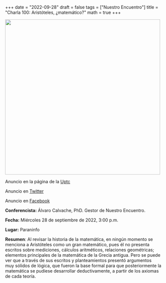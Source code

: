 +++
date  = "2022-09-28"
draft = false
tags  = ["Nuestro Encuentro"]
title = "Charla 100: Aristóteles, ¿matemático?"
math  = true
+++


<img src="https://scontent.fbaq1-1.fna.fbcdn.net/v/t39.30808-6/310808024_6255179734498401_163384575032908674_n.jpg?_nc_cat=100&ccb=1-7&_nc_sid=730e14&_nc_ohc=KJalVE4f5cQAX-YKCXe&_nc_zt=23&_nc_ht=scontent.fbaq1-1.fna&oh=00_AT_nvuJE6H3Qmx5BuWPPHMLJvpXZQicjIgMhXPnYst2MnA&oe=6343142A"  width="500"/>

Anuncio en la página de la [Uptc](https://www.uptc.edu.co/sitio/portal/cal_not_eve/noticias/det/Con-homenaje-a-su-gestor-Nuestro-Encuentro-del-programa-de-Matematicas-de-la-UPTC-celebro-su-centesima-charla/)

Anuncio en [Twitter](https://twitter.com/universidaduptc/status/1574800732334825472?s=20&t=7bJAPMS7bEi3TmQaMrkOhw)

Anuncio en [Facebook](https://www.facebook.com/universidaduptc/photos/a.1052944234722003/6233763389973369/)


**Conferencista:** Álvaro Calvache, PhD. Gestor de Nuestro Encuentro.

**Fecha:** Miércoles 28 de septiembre de 2022, 3:00 p.m.

**Lugar:** Paraninfo

**Resumen**: Al revisar la historia de la matemática, en ningún momento se menciona a Aristóteles como un gran matemático, pues él no presenta escritos sobre mediciones, cálculos aritméticos, relaciones geométricas; elementos principales de la matemática de la Grecia antigua. Pero se puede ver que a través de sus escritos y planteamientos presentó argumentos muy sólidos de lógica, que fueron la base formal para que posteriormente la matemática se pudiese desarrollar deductivamente, a partir de los axiomas de cada teoría.


